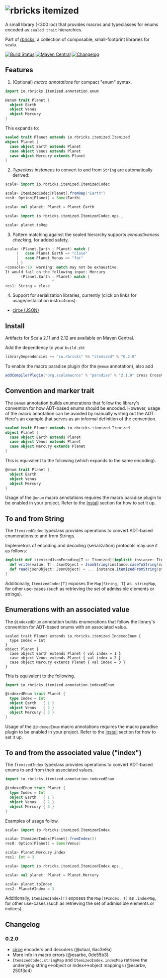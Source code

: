# ![rbricks itemized](https://raw.githubusercontent.com/rbricks/rbricks.github.io/master/logo/itemized.png)

A small library (<300 loc) that provides macros and typeclasses for enums encoded as `sealed trait` hierarchies.

Part of [rbricks](http://rbricks.github.io), a collection of composable, small-footprint libraries for scala.

[![Build Status](https://travis-ci.org/rbricks/itemized.svg?branch=master)](https://travis-ci.org/rbricks/itemized) [![Maven Central](https://img.shields.io/maven-central/v/io.rbricks/itemized_2.12.svg)](http://search.maven.org/#search%7Cga%7C1%7Cg%3A%22io.rbricks%22%20a%3A%22itemized_2.12%22) [![Changelog](https://img.shields.io/badge/changelog-0.2.0-lightgrey.svg)](#changelog)

## Features

1. (Optional) _macro annotations_ for compact "enum" syntax.

  ```scala
  import io.rbricks.itemized.annotation.enum

  @enum trait Planet {
    object Earth
    object Venus
    object Mercury
  }
  ```

  This expands to:

  ```scala
  sealed trait Planet extends io.rbricks.itemized.Itemized
  object Planet {
    case object Earth extends Planet
    case object Venus extends Planet
    case object Mercury extends Planet
  }
  ```

2. _Typeclass instances_ to convert to and from `String` are automatically derived:

  ```scala
  scala> import io.rbricks.itemized.ItemizedCodec

  scala> ItemizedCodec[Planet].fromRep("Earth")
  res0: Option[Planet] = Some(Earth)

  scala> val planet: Planet = Planet.Earth

  scala> import io.rbricks.itemized.ItemizedCodec.ops._

  scala> planet.toRep
  ```

3. Pattern matching against the sealed hierarchy supports _exhaustiveness checking_, for added safety.

  ```scala
  scala> (Planet.Earth : Planet) match {
       |   case Planet.Earth => "close"
       |   case Planet.Venus => "far"
       | }
  <console>:19: warning: match may not be exhaustive.
  It would fail on the following input: Mercury
         (Planet.Earth : Planet) match {
                       ^
  res1: String = close
  ```

4. Support for serialization libraries, currently (click on links for usage/installation instructions):

  * [circe (JSON)](circe/README.md)

## Install

 Artifacts for Scala 2.11 and 2.12 are available on Maven Central.

Add the dependency to your `build.sbt`

```scala
libraryDependencies += "io.rbricks" %% "itemized" % "0.2.0"
```

To enable the macro paradise plugin (for the `@enum` annotation), also add

```scala
addCompilerPlugin("org.scalamacros" % "paradise" % "2.1.0" cross CrossVersion.full)
```

## Convention and marker trait

The `@enum` annotation builds enumerations that follow the library's convention for how ADT-based enums should be encoded. However, usage of the macro annotation can be avoided by manually writing out the ADT. Here's an example that serves as an informal definition of the convention.

```scala
sealed trait Planet extends io.rbricks.itemized.Itemized
object Planet {
  case object Earth extends Planet
  case object Venus extends Planet
  case object Mercury extends Planet
}
```

This is equivalent to the following (which expands to the same encoding).

```scala
@enum trait Planet {
  object Earth
  object Venus
  object Mercury
}
```

Usage of the `@enum` macro annotations requires the macro paradise plugin to be enabled in your project. Refer to the [Install](#Install) section for how to set it up.

## To and from String

The `ItemizedCodec` typeclass provides operations to convert ADT-based enumerations to and from Strings.

Implemetors of encoding and decoding (serialization) protocols may use it as follows:

```scala
implicit def itemizedJsonEncoding[T <: Itemized](implicit instance: ItemizedCodec[T]) = new JsonEncoding[T] {
  def write(value: T): JsonObject = JsonString(instance.caseToString(value))
  def read(jsonObject: JsonObject) = ... instance.itemizedFromString(str).get
}
```

Additionally, `ItemizedCodec[T]` exposes the `Map[String, T]` as `.stringMap`, for other use-cases (such as retrieving the set of admissible elements or strings).

## Enumerations with an associated value

The `@indexedEnum` annotation builds enumerations that follow the library's convention for ADT-based enums with an associated value.

```
sealed trait Planet extends io.rbricks.itemized.IndexedEnum {
  type Index = Int
}
object Planet {
  case object Earth extends Planet { val index = 1 }
  case object Venus extends Planet { val index = 2 }
  case object Mercury extends Planet { val index = 3 }
}
```

This is equivalent to the following.

```scala
import io.rbricks.itemized.annotation.indexedEnum

@indexedEnum trait Planet {
  type Index = Int
  object Earth   { 1 }
  object Venus   { 2 }
  object Mercury { 3 }
}
```

Usage of the `@indexedEnum` macro annotations requires the macro paradise plugin to be enabled in your project. Refer to the [Install](#Install) section for how to set it up.

## To and from the associated value ("index")

The `ItemizedIndex` typeclass provides operations to convert ADT-based enums to and from their associated values.

```scala
import io.rbricks.itemized.annotation.indexedEnum

@indexedEnum trait Planet {
  type Index = Int
  object Earth   { 1 }
  object Venus   { 2 }
  object Mercury { 3 }
}
```

Examples of usage follow.

```scala
scala> import io.rbricks.itemized.ItemizedIndex

scala> ItemizedIndex[Planet].fromIndex(2)
res0: Option[Planet] = Some(Venus)

scala> Planet.Mercury.index
res1: Int = 3

scala> import io.rbricks.itemized.ItemizedIndex.ops._

scala> val planet: Planet = Planet.Mercury

scala> planet.toIndex
res2: Planet#Index = 3
```

Additionally, `ItemizedIndex[T]` exposes the `Map[T#Index, T]` as `.indexMap`, for other use-cases (such as retrieving the set of admissible elements or indices).

## Changelog

### 0.2.0

  * [circe](circe/README.md) encoders and decoders (@utaal, 6ac3e9a)
  * More info in macro errors (@esarbe, 0de55b3)
  * `ItemizedCodec.stringMap` and `ItemizedIndex.indexMap` retrieve the underlying string<->object or index<->object mappings (@esarbe, 25013c4)

